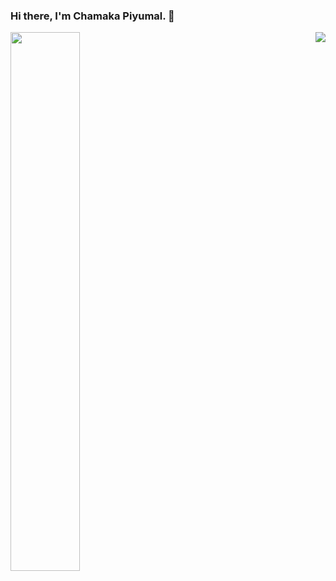 ### Hi there, I'm Chamaka Piyumal. 👋

<!--
**chamaxx9zp/chamaxx9zp** is a ✨ _special_ ✨ repository because its `README.md` (this file) appears on your GitHub profile.

Here are some ideas to get you started:

- 🔭 I’m currently working on ...
- 🌱 I’m currently learning ...
- 👯 I’m looking to collaborate on ...
- 🤔 I’m looking for help with ...
- 💬 Ask me about ...
- 📫 How to reach me: ...
- 😄 Pronouns: ...
- ⚡ Fun fact: ...
-->
<img align="left" width="47%" src = "https://github-readme-stats.vercel.app/api?username=chamaxx9zp&show_icons=true&theme=radical">
<img align="right" src = "https://github-readme-stats.vercel.app/api/top-langs/?username=chamaxx9zp&layout=compact)](https://github.com/chamaxx9zp/github-readme-stats">
